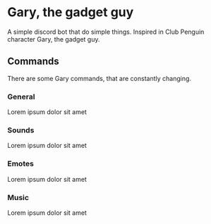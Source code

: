 # Gary, the gadget guy
A simple discord bot that do simple things. Inspired in Club Penguin character Gary, the gadget guy.

## Commands
There are some Gary commands, that are constantly changing. 

### General
Lorem ipsum dolor sit amet

### Sounds
Lorem ipsum dolor sit amet

### Emotes
Lorem ipsum dolor sit amet

### Music
Lorem ipsum dolor sit amet
